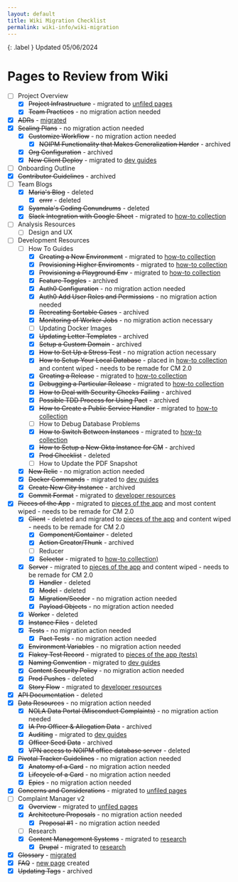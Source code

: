 ```yaml
---
layout: default
title: Wiki Migration Checklist
permalink: wiki-info/wiki-migration
---
```


{: .label }
Updated 05/06/2024

# Pages to Review from Wiki

- [ ] Project Overview
  - [x] ~~Project Infrastructure~~ - migrated to [unfiled pages](../unfiled)
  - [x] ~~Team Practices~~ - no migration action needed
- [x] ~~ADRs~~ - [migrated](../adrs)
- [x] ~~Scaling Plans~~ - no migration action needed
  - [x] ~~Customize Workflow~~ - no migration action needed
    - [x] ~~NOIPM Functionality that Makes Generalization Harder~~ - archived
  - [x] ~~Org Configuration~~ - archived
  - [x] ~~New Client Deploy~~ - migrated to [dev guides](../dev-guides)
- [ ] Onboarding Outline
- [x] ~~Contributor Guidelines~~ - archived
- [ ] Team Blogs
  - [x] ~~Maria's Blog~~ - deleted
    - [x] ~~errrr~~ - deleted
  - [x] ~~Syamala's Coding Conundrums~~ - deleted
  - [x] ~~Slack Integration with Google Sheet~~ - migrated to [how-to collection](../how-to)
- [ ] Analysis Resources
  - [ ] Design and UX
- [ ] Development Resources
  - [ ] How To Guides
    - [x] ~~Creating a New Environment~~ - migrated to [how-to collection](../how-to)
    - [x] ~~Provisioning Higher Enviroments~~ - migrated to [how-to collection](../how-to)
    - [x] ~~Provisioning a Playground Env~~ - migrated to [how-to collection](../how-to)
    - [x] ~~Feature Toggles~~ - archived
    - [x] ~~Auth0 Configuration~~ - no migration action needed
    - [x] ~~Auth0 Add User Roles and Permissions~~ - no migration action needed
    - [x] ~~Recreating Sortable Cases~~ - archived
    - [x] ~~Monitoring of Worker Jobs~~ - no migration action necessary
    - [ ] Updating Docker Images
    - [x] ~~Updating Letter Templates~~ - archived
    - [x] ~~Setup a Custom Domain~~ - archived
    - [x] ~~How to Set Up a Stress Test~~ - no migration action necessary
    - [x] ~~How to Setup Your Local Database~~ - placed in [how-to collection](../how-to) and content wiped - needs to be remade for CM 2.0
    - [x] ~~Creating a Release~~ - migrated to [how-to collection](../how-to)
    - [x] ~~Debugging a Particular Release~~ - migrated to [how-to collection](../how-to)
    - [x] ~~How to Deal with Security Checks Failing~~ - archived
    - [x] ~~Possible TDD Process for Using Pact~~ - archived
    - [x] ~~How to Create a Public Service Handler~~ - migrated to [how-to collection](../how-to)
    - [ ] How to Debug Database Problems
    - [x] ~~How to Switch Between Instances~~ - migrated to [how-to collection](../how-to)
    - [x] ~~How to Setup a New Okta Instance for CM~~ - archived
    - [x] ~~Prod Checklist~~ - deleted
    - [ ] How to Update the PDF Snapshot
  - [x] ~~New Relic~~ - no migration action needed
  - [x] ~~Docker Commands~~ - migrated to [dev guides](../dev-guides)
  - [x] ~~Create New City Instance~~ - archived
  - [x] ~~Commit Format~~ - migrated to [developer resources](../commit-format)
- [x] ~~Pieces of the App~~ - migrated to [pieces of the app](../pieces-of-the-app) and most content wiped - needs to be remade for CM 2.0
  - [x] ~~Client~~ - deleted and migrated to [pieces of the app](../pieces-of-the-app) and content wiped - needs to be remade for CM 2.0
    - [x] ~~Component/Container~~ - deleted
    - [x] ~~Action Creator/Thunk~~ - archived
    - [ ] Reducer
    - [x] ~~Selector~~ - migrated to [how-to collection)](../how-to)
  - [x] ~~Server~~ - migrated to [pieces of the app](../pieces-of-the-app) and content wiped - needs to be remade for CM 2.0
    - [x] ~~Handler~~ - deleted
    - [x] ~~Model~~ - deleted
    - [x] ~~Migration/Seeder~~ - no migration action needed
    - [x] ~~Payload Objects~~ - no migration action needed
  - [x] ~~Worker~~ - deleted
  - [x] ~~Instance Files~~ - deleted
  - [x] ~~Tests~~ - no migration action needed
    - [x] ~~Pact Tests~~ - no migration action needed
  - [x] ~~Environment Variables~~ - no migration action needed
  - [x] ~~Flakey Test Record~~ - migrated to [pieces of the app (tests)](../pieces-of-the-app/tests)
  - [x] ~~Naming Convention~~ - migrated to [dev guides](../dev-guides)
  - [x] ~~Content Security Policy~~ - no migration action needed
  - [x] ~~Prod Pushes~~ - deleted
  - [x] ~~Story Flow~~ - migrated to [developer resources](../story-flow)
- [x] ~~API Documentation~~ - deleted
- [x] ~~Data Resources~~ - no migration action needed
  - [x] ~~NOLA Data Portal (Misconduct Complaints)~~ - no migration action needed
  - [x] ~~IA Pro Officer & Allegation Data~~ - archived
  - [x] ~~Auditing~~ - migrated to [dev guides](../dev-guides)
  - [x] ~~Officer Seed Data~~ - archived
  - [x] ~~VPN access to NOIPM office database server~~ - deleted
- [x] ~~Pivotal Tracker Guidelines~~ - no migration action needed
  - [x] ~~Anatomy of a Card~~ - no migration action needed
  - [x] ~~Lifecycle of a Card~~ - no migration action needed
  - [x] ~~Epics~~ - no migration action needed
- [x] ~~Concerns and Considerations~~ - migrated to [unfiled pages](../unfiled)
- [ ] Complaint Manager v2
  - [x] ~~Overview~~ - migrated to [unfiled pages](../unfiled)
  - [x] ~~Architecture Proposals~~ - no migration action needed
    - [x] ~~Proposal #1~~ - no migration action needed
  - [ ] Research
  - [x] ~~Content Management Systems~~ - migrated to [research](../research/content-management-systems)
    - [x] ~~Drupal~~ - migrated to [research](../research/content-management-systems)
- [x] ~~Glossary~~ - [migrated](../glossary)
- [x] ~~FAQ~~ - [new page](../faq) created
- [x] ~~Updating Tags~~ - archived

